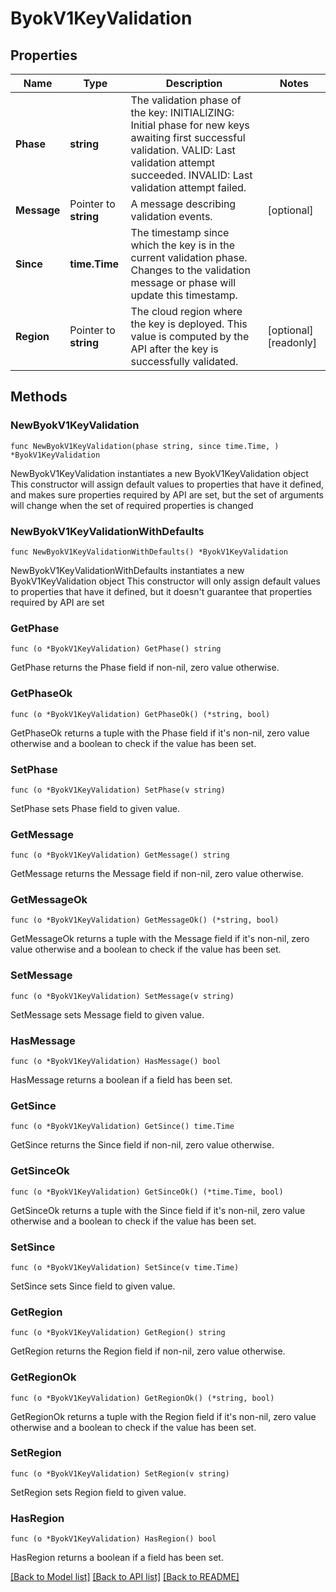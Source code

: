 # ByokV1KeyValidation

## Properties

Name | Type | Description | Notes
------------ | ------------- | ------------- | -------------
**Phase** | **string** | The validation phase of the key:    INITIALIZING: Initial phase for new keys awaiting first successful validation.    VALID: Last validation attempt succeeded.    INVALID: Last validation attempt failed.  | 
**Message** | Pointer to **string** | A message describing validation events.  | [optional] 
**Since** | **time.Time** | The timestamp since which the key is in the current validation phase. Changes to the validation message or phase will update this timestamp.  | 
**Region** | Pointer to **string** | The cloud region where the key is deployed. This value is computed by the API after the key is successfully validated.  | [optional] [readonly] 

## Methods

### NewByokV1KeyValidation

`func NewByokV1KeyValidation(phase string, since time.Time, ) *ByokV1KeyValidation`

NewByokV1KeyValidation instantiates a new ByokV1KeyValidation object
This constructor will assign default values to properties that have it defined,
and makes sure properties required by API are set, but the set of arguments
will change when the set of required properties is changed

### NewByokV1KeyValidationWithDefaults

`func NewByokV1KeyValidationWithDefaults() *ByokV1KeyValidation`

NewByokV1KeyValidationWithDefaults instantiates a new ByokV1KeyValidation object
This constructor will only assign default values to properties that have it defined,
but it doesn't guarantee that properties required by API are set

### GetPhase

`func (o *ByokV1KeyValidation) GetPhase() string`

GetPhase returns the Phase field if non-nil, zero value otherwise.

### GetPhaseOk

`func (o *ByokV1KeyValidation) GetPhaseOk() (*string, bool)`

GetPhaseOk returns a tuple with the Phase field if it's non-nil, zero value otherwise
and a boolean to check if the value has been set.

### SetPhase

`func (o *ByokV1KeyValidation) SetPhase(v string)`

SetPhase sets Phase field to given value.


### GetMessage

`func (o *ByokV1KeyValidation) GetMessage() string`

GetMessage returns the Message field if non-nil, zero value otherwise.

### GetMessageOk

`func (o *ByokV1KeyValidation) GetMessageOk() (*string, bool)`

GetMessageOk returns a tuple with the Message field if it's non-nil, zero value otherwise
and a boolean to check if the value has been set.

### SetMessage

`func (o *ByokV1KeyValidation) SetMessage(v string)`

SetMessage sets Message field to given value.

### HasMessage

`func (o *ByokV1KeyValidation) HasMessage() bool`

HasMessage returns a boolean if a field has been set.

### GetSince

`func (o *ByokV1KeyValidation) GetSince() time.Time`

GetSince returns the Since field if non-nil, zero value otherwise.

### GetSinceOk

`func (o *ByokV1KeyValidation) GetSinceOk() (*time.Time, bool)`

GetSinceOk returns a tuple with the Since field if it's non-nil, zero value otherwise
and a boolean to check if the value has been set.

### SetSince

`func (o *ByokV1KeyValidation) SetSince(v time.Time)`

SetSince sets Since field to given value.


### GetRegion

`func (o *ByokV1KeyValidation) GetRegion() string`

GetRegion returns the Region field if non-nil, zero value otherwise.

### GetRegionOk

`func (o *ByokV1KeyValidation) GetRegionOk() (*string, bool)`

GetRegionOk returns a tuple with the Region field if it's non-nil, zero value otherwise
and a boolean to check if the value has been set.

### SetRegion

`func (o *ByokV1KeyValidation) SetRegion(v string)`

SetRegion sets Region field to given value.

### HasRegion

`func (o *ByokV1KeyValidation) HasRegion() bool`

HasRegion returns a boolean if a field has been set.


[[Back to Model list]](../README.md#documentation-for-models) [[Back to API list]](../README.md#documentation-for-api-endpoints) [[Back to README]](../README.md)


